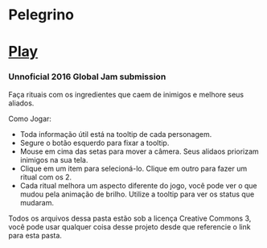 # Pelegrino

# [Play](http://worms.io/globalJam2016/)

### Unnoficial 2016 Global Jam submission

Faça rituais com os ingredientes que caem de inimigos e melhore seus aliados.

Como Jogar:  
- Toda informação útil está na tooltip de cada personagem.
- Segure o botão esquerdo para fixar a tooltip.
- Mouse em cima das setas para mover a câmera. Seus alidaos priorizam inimigos na sua tela.
- Clique em um item para selecioná-lo. Clique em outro para fazer um ritual com os 2. 
- Cada ritual melhora um aspecto diferente do jogo, você pode ver o que mudou pela animação de brilho. Utilize a tooltip para ver os status que mudaram.

Todos os arquivos dessa pasta estão sob a licença Creative Commons 3, você pode usar qualquer coisa desse projeto desde que referencie o link para esta pasta.
